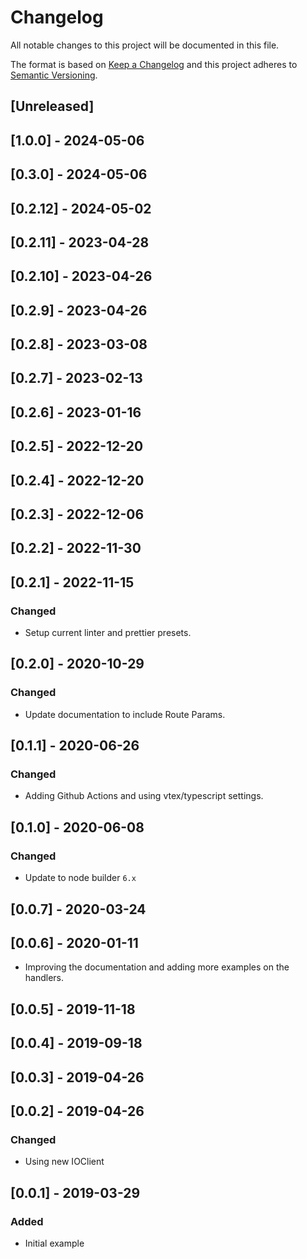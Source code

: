 # Changelog

All notable changes to this project will be documented in this file.

The format is based on [Keep a Changelog](http://keepachangelog.com/en/1.0.0/)
and this project adheres to [Semantic Versioning](http://semver.org/spec/v2.0.0.html).

## [Unreleased]

## [1.0.0] - 2024-05-06

## [0.3.0] - 2024-05-06

## [0.2.12] - 2024-05-02

## [0.2.11] - 2023-04-28

## [0.2.10] - 2023-04-26

## [0.2.9] - 2023-04-26

## [0.2.8] - 2023-03-08

## [0.2.7] - 2023-02-13

## [0.2.6] - 2023-01-16

## [0.2.5] - 2022-12-20

## [0.2.4] - 2022-12-20

## [0.2.3] - 2022-12-06

## [0.2.2] - 2022-11-30

## [0.2.1] - 2022-11-15
### Changed
- Setup current linter and prettier presets.

## [0.2.0] - 2020-10-29
### Changed 
- Update documentation to include Route Params.

## [0.1.1] - 2020-06-26
### Changed
- Adding Github Actions and using vtex/typescript settings.

## [0.1.0] - 2020-06-08
### Changed
- Update to node builder `6.x`

## [0.0.7] - 2020-03-24

## [0.0.6] - 2020-01-11
- Improving the documentation and adding more examples on the handlers.

## [0.0.5] - 2019-11-18

## [0.0.4] - 2019-09-18

## [0.0.3] - 2019-04-26

## [0.0.2] - 2019-04-26

### Changed
- Using new IOClient

## [0.0.1] - 2019-03-29

### Added
- Initial example
